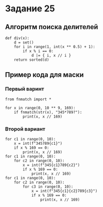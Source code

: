 # Задание 25

## Алгоритм поиска делителей

```
def div(x):
    d = set()
    for i in range(1, int(x ** 0.5) + 1):
        if x % i == 0:
            d |= { i, x // i }
    return sorted(d)
```

## Пример кода для маски

### Первый варинт
```
from fnmatch import *

for x in range(0, 10 ** 9, 169):
    if fnmatch(str(x), "345*789?"):
        print(x, x // 169)
```

### Второй вариант

```
for c1 in range(0, 10):
    x = int(f"345789{c1}")
    if x % 169 == 0:
        print(x, x // 169)
for c1 in range(0, 10):
    for c2 in range(0, 10):
        x = int(f"345{c1}789{c2}")
        if x % 169 == 0:
            print(x, x // 169)
for c1 in range(0, 10):
    for c2 in range(0, 10):
        for c3 in range(0, 10):
            x = int(f"345{c1}{c2}789{c3}")
            if x % 169 == 0:
                print(x, x // 169)
```